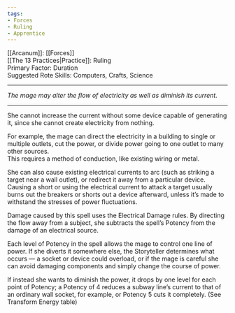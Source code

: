 ```yaml
---
tags:
- Forces
- Ruling
- Apprentice
---
```


[[Arcanum]]: [[Forces]]\
[[The 13 Practices|Practice]]: Ruling\
Primary Factor: Duration\
Suggested Rote Skills: Computers, Crafts, Science

---

_The mage may alter the flow of electricity as well as diminish its current._

---

She cannot increase the current without some device capable of generating it, since she cannot create electricity from nothing.

For example, the mage can direct the electricity in a building to single or multiple outlets, cut the power, or divide power going to one outlet to many other sources.\
This requires a method of conduction, like existing wiring or metal.

She can also cause existing electrical currents to arc (such as striking a target near a wall outlet), or redirect it away from a particular device.\
Causing a short or using the electrical current to attack a target usually burns out the breakers or shorts out a device afterward, unless it’s made to withstand the stresses of power fluctuations.

Damage caused by this spell uses the Electrical Damage rules. By directing the flow away from a subject, she subtracts the spell’s Potency from the damage of an electrical source.

Each level of Potency in the spell allows the mage to control one line of power. If she diverts it somewhere else, the Storyteller determines what occurs — a socket or device could overload, or if the mage is careful she can avoid damaging components and simply change the course of power.

If instead she wants to diminish the power, it drops by one level for each point of Potency; a Potency of 4 reduces a subway line’s current to that of an ordinary wall socket, for example, or Potency 5 cuts it completely. (See Transform Energy table)